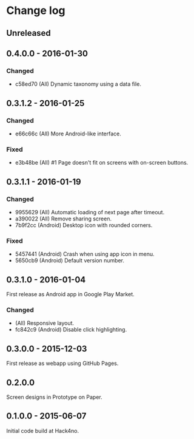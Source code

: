 # Change log

## Unreleased

## 0.4.0.0 - 2016-01-30

### Changed
- c58ed70 (All) Dynamic taxonomy using a data file.

## 0.3.1.2 - 2016-01-25

### Changed
- e66c66c (All) More Android-like interface.

### Fixed
- e3b48be (All) #1 Page doesn't fit on screens with on-screen buttons. 

## 0.3.1.1 - 2016-01-19

### Changed
- 9955629 (All) Automatic loading of next page after timeout.
- a390022 (All) Remove sharing screen.
- 7b9f2cc (Android) Desktop icon with rounded corners.

### Fixed
- 5457441 (Android) Crash when using app icon in menu.
- 5650cb9 (Android) Default version number.

## 0.3.1.0 - 2016-01-04

First release as Android app in Google Play Market.

### Changed
- (All) Responsive layout.
- fc842c9 (Android) Disable click highlighting.

## 0.3.0.0 - 2015-12-03

First release as webapp using GitHub Pages.

## 0.2.0.0

Screen designs in Prototype on Paper.

## 0.1.0.0 - 2015-06-07

Initial code build at Hack4no.
